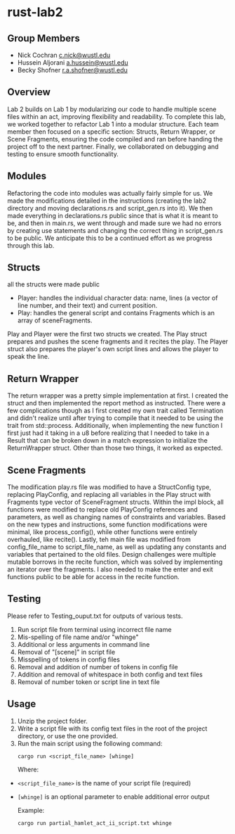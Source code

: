 # rust-lab2

## Group Members
- Nick Cochran c.nick@wustl.edu
-  Hussein Aljorani a.hussein@wustl.edu
-  Becky Shofner r.a.shofner@wustl.edu

## Overview
Lab 2 builds on Lab 1 by modularizing our code to handle multiple scene files within
an act, improving flexibility and readability. To complete this lab, we worked together
to refactor Lab 1 into a modular structure. Each team member then focused on a specific 
section: Structs, Return Wrapper, or Scene Fragments, ensuring the code compiled and ran 
before handing the project off to the next partner. Finally, we collaborated on debugging 
and testing to ensure smooth functionality. 

## Modules 

Refactoring the code into modules was actually fairly simple for us.
We made the modifications detailed in the instructions (creating the lab2 directory
and moving declarations.rs and script_gen.rs into it).  We then made everything in 
declarations.rs public since that is what it is meant to be, and then in main.rs,
we went through and made sure we had no errors by creating use statements and 
changing the correct thing in script_gen.rs to be public.  We anticipate this to be
a continued effort as we progress through this lab.

## Structs

all the structs were made public
- Player: handles the individual character data: name, lines (a vector of line number, and their text)
and current position.
- Play: handles the general script and contains Fragments which is an array of sceneFragments.

Play and Player were the first two structs we created.
The Play struct prepares and pushes the scene fragments and it recites the play.
The Player struct also prepares the player's own script lines and allows the player to speak the line.

## Return Wrapper

The return wrapper was a pretty simple implementation at first.  I created the struct
and then implemented the report method as instructed.  There were a few complications though
as I first created my own trait called Termination and didn't realize until after trying to compile
that it needed to be using the trait from std::process.  Additionally, when implementing the new function
I first just had it taking in a u8 before realizing that I needed to take in a Result
that can be broken down in a match expression to initialize the ReturnWrapper struct.
Other than those two things, it worked as expected.

## Scene Fragments

The modification play.rs file was modified to have a StructConfig type, replacing PlayConfig, and replacing all 
variables in the Play struct with Fragments type vector of SceneFragment structs. Within the impl block, all 
functions were modified to replace old PlayConfig references and parameters, as well as changing names of 
constraints and variables. Based on the new types and instructions, some function modifications were minimal, 
like process_config(), while other functions were entirely overhauled, like recite(). Lastly, teh main file was
modified from config_file_name to script_file_name, as well as updating any constants and variables that pertained
to the old files. Design challenges were multiple mutable borrows in the recite function, which was solved by 
implementing an iterator over the fragments. I also needed to make the enter and exit functions public to be able 
for access in the recite function.

## Testing
Please refer to Testing_ouput.txt for outputs of various tests.
1. Run script file from terminal using incorrect file name
2. Mis-spelling of file name and/or "whinge"
3. Additional or less arguments in command line
4. Removal of "[scene]" in script file
5. Misspelling of tokens in config files
6. Removal and addition of number of tokens in config file
7. Addition and removal of whitespace in both config and text files
8. Removal of number token or script line in text file

## Usage
1. Unzip the project folder.
2. Write a script file with its config text files in the root of the project directory, or use the one provided.
3. Run the main script using the following command:
   ```
   cargo run <script_file_name> [whinge]
   ```
   Where:
- `<script_file_name>` is the name of your script file (required)
- `[whinge]` is an optional parameter to enable additional error output

  Example:
    ```
    cargo run partial_hamlet_act_ii_script.txt whinge
    ```
